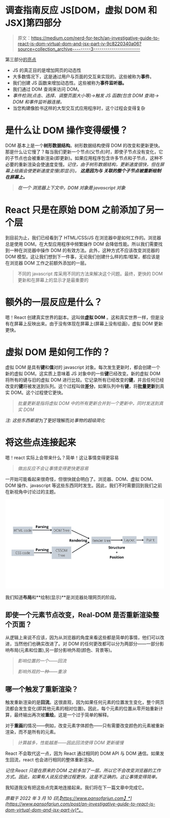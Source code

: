 # 调查指南反应 JS[DOM，虚拟 DOM 和 JSX]第四部分

> 原文：<https://medium.com/nerd-for-tech/an-investigative-guide-to-react-js-dom-virtual-dom-and-jsx-part-iv-9c8220340a06?source=collection_archive---------3----------------------->

第三部分[的亮点](https://www.pansofarjun.com/post/an-investigative-guide-to-react-js-dom-virtual-dom-and-jsx-part-iii)

*   JS 的真正目的是增加网页的动态性
*   大多数情况下，这是通过用户与页面的交互来实现的。这些被称为**事件**。
*   我们创建 JS 函数来增加动态性。这些被称为**事件监听器。**
*   我们通过 DOM 查询来访问 DOM。
*   *事件检测(点击、选择、调整页面大小等)→触发 JS 函数(包含 DOM 查询)→ DOM 和事件监听器连接。*
*   当您构建像脸书这样的大型交互式应用程序时，这个过程会变得复杂

# 是什么让 DOM 操作变得缓慢？

DOM 基本上是一个**树形数据结构**。树形数据结构使得 DOM 的改变和更新更快。那是什么让它慢了？每当我们更新一个节点(父节点)时，即使子节点没有变化，它的子节点也会被重新渲染(即更新)。如果应用程序包含许多节点和子节点，这种不必要的重新渲染会使速度变慢。*记住，由于树形数据结构，更新速度很快，但在屏幕上绘画会使更新速度变慢(即显示)。* ***这是因为与*** ***关联的整个子节点被重新绘制在屏幕上。***

> ***在一个*** ***浏览器上下文中，DOM 对象是 javascript 对象***

# React 只是在原始 DOM 之前添加了另一个层

到目前为止，我们已经看到了 HTML/CSS/JS 在浏览器中是如何工作的。浏览器总是使用 DOM。在大型应用程序中频繁操作 DOM 会降低性能。所以我们需要找到一种在浏览器中操作 DOM 的有效方法。此外，这种方式不应该改变浏览器的 DOM 模型。这让我们想到下一件事，无论我们创建什么样的库/框架，都应该是在浏览器 DOM 工作之前额外添加的一层。

> 不同的 javascript 库采用不同的方法来解决这个问题。最终，更快的 DOM 更新和在屏幕上的显示才是最重要的

# 额外的一层反应是什么？

嗯！React 创建真实世界的副本。这叫做**虚拟 DOM** 。这和真实世界一样，但是没有在屏幕上反映出来。由于没有体现在屏幕上(屏幕上没有绘画)，虚拟 DOM 更新更快。

# 虚拟 DOM 是如何工作的？

虚拟 DOM 是具有**键**和**值**对的 javascript 对象。每次发生更新时，都会创建一个新的虚拟 DOM。这实质上意味着 JS 对象中的一些**键**已经改变。新的虚拟 DOM 将所有的键与旧的虚拟 DOM 进行比较。它记录所有已经改变的**键**，并且任何已经改变的**键**将被发送到队列。这个过程叫做**差分**。如果队列中有**键**，将**批量更新**到真实 DOM。这个过程使它更快。

> *批量更新是指将虚拟 DOM 中的所有更新合并到一个更新中，同时发送到真实 DOM*

*注:* *这些东西都是*为了更好理解而对*事物的超级简化*

# 将这些点连接起来

嗯！react 实际上会带来什么？简单！这让事情变得更容易

> *做出反应不会让事情变得更快更容易*

一开始可能看起来很奇怪，但很快就会明白了。浏览器、DOM、虚拟 DOM、DOM 操作、javascript 等这些东西同时发生。因此，我们不时需要回到我们之前在新视角中讨论过的主题。

![](img/38e672aeac14f971ac97f9a3756fdc40.png)

我们知道**布局**和**绘制(显示)**是浏览器处理网页的阶段。

## 即使一个元素节点改变，Real-DOM 是否重新渲染整个页面？

从逻辑上来说不应该，因为从浏览器的角度来看这些都是简单的事情，他们可以改进，当然他们也确实改进了。对 DOM 的任何更改都可以分为两部分——一部分影响布局(元素和位置),另一部分影响外观(颜色、背景等)。

> *影响位置的一个——回流*
> 
> *影响外观的一种——重涂*

## 哪一个触发了重新渲染？

触发重新渲染的是**回流**。这很直观，因为如果任何元素的位置发生变化，整个网页流都会发生变化(即其他元素的相对位置)。因此，每个元素的位置从零开始重新计算，最终输出再次被**重绘**。这是一个过于简单的解释。

对于**重画**的情况——例如，改变元素字体颜色——只有需要改变颜色的元素被重新渲染，而不是所有的元素。

> *计算越多，性能越差——因此回流使得 DOM 更新缓慢*

React 不会取代这一点，因为 React 通过相同的 DOM API 与 DOM 通信。如果发生回流，react 也会进行相同的整体重新渲染。

*记住:React 只是在原来的 DOM 之前多加了一层。所以它不会改变浏览器的工作方式。因此，如果有人说反应使过程更快，这是不正确的。这让事情变得简单。*

我知道我没有把这些点完美地连接起来。我们将在下一篇文章中完成它。

*原载于 2022 年 3 月 10 日*[*【https://www.pansofarjun.com】*](https://www.pansofarjun.com/post/an-investigative-guide-to-react-js-dom-virtual-dom-and-jsx-part-iv)*。*